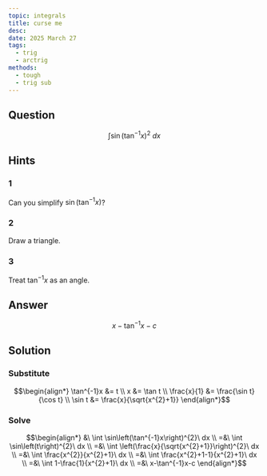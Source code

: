 ```yaml
---
topic: integrals
title: curse me
desc: 
date: 2025 March 27
tags:
  - trig
  - arctrig
methods:
  - tough
  - trig sub
---
```



## Question
```math
\int
  \sin \left(
    \tan^{-1}{x}
  \right)^2
\ dx
```


## Hints

### 1
Can you simplify $\sin\left( \tan^{-1}{x} \right)$?

### 2
Draw a triangle.

### 3
Treat $\tan^{-1}{x}$ as an angle.


## Answer
```math
x-\tan^{-1}x-c
```


## Solution

### Substitute
```math
\begin{align*}
  \tan^{-1}x &= t
  \\ x &= \tan t
  \\ \frac{x}{1} &= \frac{\sin t}{\cos t}
  \\ \sin t &= \frac{x}{\sqrt{x^{2}+1}}
\end{align*}
```

### Solve
```math
\begin{align*}
  &\ \int \sin\left(\tan^{-1}x\right)^{2}\ dx
  \\ =&\ \int \sin\left(t\right)^{2}\ dx
  \\ =&\ \int \left(\frac{x}{\sqrt{x^{2}+1}}\right)^{2}\ dx
  \\ =&\ \int \frac{x^{2}}{x^{2}+1}\ dx
  \\ =&\ \int \frac{x^{2}+1-1}{x^{2}+1}\ dx
  \\ =&\ \int 1-\frac{1}{x^{2}+1}\ dx
  \\ =&\ x-\tan^{-1}x-c
\end{align*}
```
